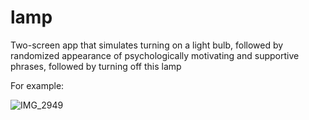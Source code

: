 # lamp
Two-screen app that simulates turning on a light bulb, followed by randomized appearance of psychologically motivating and supportive phrases, followed by turning off this lamp

For example:


![IMG_2949](https://user-images.githubusercontent.com/122267988/216790792-4936a889-154d-4c68-a1dc-642a788132f5.jpg)
